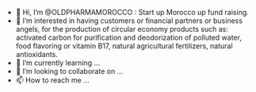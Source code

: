- 👋 Hi, I’m @OLDPHARMAMOROCCO : Start up Morocco up fund raising.
- 👀 I’m interested in having customers or financial partners or business angels, for the production of circular economy products such as: activated carbon for purification and deodorization of polluted water, food flavoring or vitamin B17, natural agricultural fertilizers, natural antioxidants.
- 🌱 I’m currently learning ...
- 💞️ I’m looking to collaborate on ...
- 📫 How to reach me ...

<!---
OLDPHARMAMOROCCO/OLDPHARMAMOROCCO is a ✨ special ✨ repository because its `README.md` (this file) appears on your GitHub profile.
You can click the Preview link to take a look at your changes.
--->
